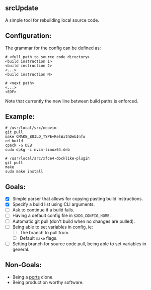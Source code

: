 srcUpdate
---------

A simple tool for rebuilding local source code.

## Configuration:
The grammar for the config can be defined as:
```
# <full path to source code directory>
<build instruction 1>
<build instruction 2>
<...>
<build instruction N>

# <next path>
<...>
<EOF>
```
Note that currently the new line between build paths is enforced.

## Example:
```
# /usr/local/src/neovim
git pull
make CMAKE_BUILD_TYPE=RelWithDebInfo
cd build
cpack -G DEB
sudo dpkg -i nvim-linux64.deb

# /usr/local/src/xfce4-docklike-plugin
git pull
make
sudo make install
```

## Goals:
- [x] Simple parser that allows for copying pasting build instructions.
- [x] Specify a build list using CLI arguments.
- [ ] Ask to continue if a build fails.
- [ ] Having a default config file in `$XDG_CONFIG_HOME`.
- [ ] Automatic git pull (don't build when no changes are pulled).
- [ ] Being able to set variables in config, ie:
    - [ ] The branch to pull from.
    - [ ] Default `make` flags.
- [ ] Setting branch for source code pull, being able to set variables in general.

## Non-Goals:
- Being a [ports](https://en.wikipedia.org/wiki/Ports_collection) clone.
- Being production worthy software.
